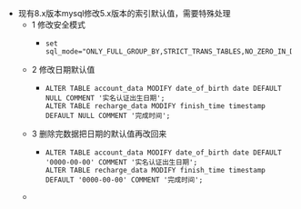 - 现有8.x版本mysql修改5.x版本的索引默认值，需要特殊处理
	- 1 修改安全模式
		- ```
		  set sql_mode="ONLY_FULL_GROUP_BY,STRICT_TRANS_TABLES,NO_ZERO_IN_DATE,NO_ZERO_DATE,ALLOW_INVALID_DATES,ERROR_FOR_DIVISION_BY_ZERO,NO_ENGINE_SUBSTITUTION"
		  ```
	- 2 修改日期默认值
		- ```
		  ALTER TABLE account_data MODIFY date_of_birth date DEFAULT NULL COMMENT '实名认证出生日期';
		  ALTER TABLE recharge_data MODIFY finish_time timestamp DEFAULT NULL COMMENT '完成时间';
		  ```
	- 3 删除完数据把日期的默认值再改回来
		- ```
		  ALTER TABLE account_data MODIFY date_of_birth date DEFAULT '0000-00-00' COMMENT '实名认证出生日期';
		  ALTER TABLE recharge_data MODIFY finish_time timestamp DEFAULT '0000-00-00' COMMENT '完成时间';
		  ```
	-